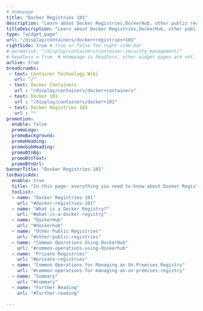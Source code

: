 ```yaml
---
# Homepage
title: "Docker Registries 101"
description: "Learn about Docker Registries,DockerHub, other public registries, and private registries"
titleDescription: "Learn about Docker Registries,DockerHub, other public registries, and private registries"
type: "widget_page"
url: "/display/containers/docker+registries+101"  
rightSide: true # true or false for right side bar
# permalink: "/display/containers/container-security-management/"
# headless = true  # Homepage is headless, other widget pages are not.
active: true
breadcrumbs:
 - text: Container Technology Wiki
   url: "/"
 - text: Docker Containers
   url : "/display/containers/docker+containers"
 - text: Docker 101
   url : "/display/containers/docker+101"
 - text: Docker Registries 101
   url : ""
promotion:
  enable: false
  promoLogo: 
  promoBackground: 
  promoHeading:
  promoSubHeading: 
  promoBtnBg:
  promoBtnText: 
  promoBtnUrl: 
bannerTitle: "Docker Registries 101"
tocBasicAdv:
  enable: true
  title: "In this page: everything you need to know about Docker Registries"
  tocList:
  - name: "Docker Registries 101"
    url: "#docker-registries-101"
  - name: "What is a Docker Registry?"
    url: "#what-is-a-docker-registry"
  - name: "DockerHub"
    url: "#dockerhub"
  - name: "Other Public Registries"
    url: "#other-public-registries"
  - name: "Common Operations Using DockerHub"
    url: "#common-operations-using-dockerhub"
  - name: "Private Registries"
    url: "#private-registries"
  - name: "Common Operations for Managing an On-Premises Registry"
    url: "#common-operations-for-managing-an-on-premises-registry"
  - name: "Summary"
    url: "#summary"
  - name: "Further Reading"
    url: "#further-reading"
    
---
```


